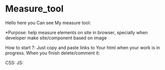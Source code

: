 # Measure_tool

Hello here you Can see My measure tool:

*Purpose: help measure elements on site in browser, specially when developer make site/component based on image

How to start ?: 
Just copy and paste links to Your html when your work is in progress. When you finish delete/comment it:

CSS:
JS: 
